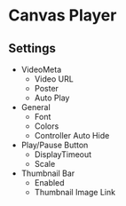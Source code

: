 # Canvas Player

## Settings

* VideoMeta
    * Video URL
    * Poster
    * Auto Play
* General
    * Font
    * Colors
    * Controller Auto Hide
* Play/Pause Button
    * DisplayTimeout
    * Scale
* Thumbnail Bar
    * Enabled
    * Thumbnail Image Link